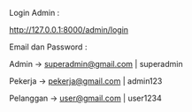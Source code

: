 
Login Admin : 

http://127.0.0.1:8000/admin/login

Email dan Password : 

Admin -> superadmin@gmail.com | superadmin

Pekerja -> pekerja@gmail.com | admin123

Pelanggan -> user@gmail.com | user1234
